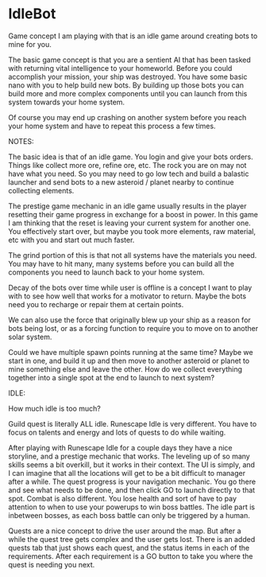 # IdleBot

Game concept I am playing with that is an idle game around creating bots to mine for you.

The basic game concept is that you are a sentient AI that has been tasked with returning vital intelligence to your homeworld.  Before you could accomplish your mission, your ship was destroyed.  You have some basic nano with you to help build new bots.  By building up those bots you can build more and more complex components until you can launch from this system towards your home system.

Of course you may end up crashing on another system before you reach your home system and have to repeat this process a few times.


NOTES:

The basic idea is that of an idle game.  You login and give your bots orders.  Things like collect more ore, refine ore, etc.  The rock you are on may not have what you need.  So you may need to go low tech and build a balastic launcher and send bots to a new asteroid / planet nearby to continue collecting elements.

The prestige game mechanic in an idle game usually results in the player resetting their game progress in exchange for a boost in power.  In this game I am thinking that the reset is leaving your current system for another one.  You effectively start over, but maybe you took more elements, raw material, etc with you and start out much faster.

The grind portion of this is that not all systems have the materials you need.  You may have to hit many, many systems before you can build all the components you need to launch back to your home system.


Decay of the bots over time while user is offline is a concept I want to play with to see how well that works for a motivator to return.  Maybe the bots need you to recharge or repair them at certain points.

We can also use the force that originally blew up your ship as a reason for bots being lost, or as a forcing function to require you to move on to another solar system.


Could we have multiple spawn points running at the same time?  Maybe we start in one, and build it up and then move to another asteroid or planet to mine something else and leave the other.  How do we collect everything together into a single spot at the end to launch to next system?



IDLE:

How much idle is too much?

Guild quest is literally ALL idle.  Runescape Idle is very different.  You have to focus on talents and energy and lots of quests to do while waiting.

After playing with Runescape Idle for a couple days they have a nice storyline, and a prestige mechanic that works.  The leveling up of so many skills seems a bit overkill, but it works in their context.
The UI is simply, and I can imagine that all the locations will get to be a bit difficult to manager after a while.  The quest progress is your navigation mechanic.  You go there and see what needs to be done, and then click GO to launch directly to that spot.
Combat is also different.  You lose health and sort of have to pay attention to when to use your powerups to win boss battles.  The idle part is inbetween bosses, as each boss battle can only be triggered by a human.

Quests are a nice concept to drive the user around the map.  But after a while the quest tree gets complex and the user gets lost.  There is an added quests tab that just shows each quest, and the status items in each of the requirements.  After each requirement is a GO button to take you where the quest is needing you next.


